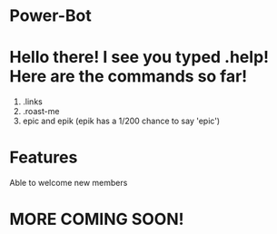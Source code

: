 # Power-Bot

# Hello there! I see you typed .help! Here are the commands so far!

1) .links
2) .roast-me
3) epic and epik (epik has a 1/200 chance to say 'epic')

# Features
Able to welcome new members

# MORE COMING SOON!
